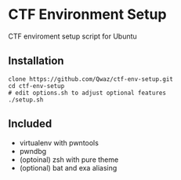 # CTF Environment Setup

CTF enviroment setup script for Ubuntu

## Installation

```
clone https://github.com/Qwaz/ctf-env-setup.git
cd ctf-env-setup
# edit options.sh to adjust optional features
./setup.sh
```

## Included

- virtualenv with pwntools
- pwndbg
- (optoinal) zsh with pure theme
- (optional) bat and exa aliasing
